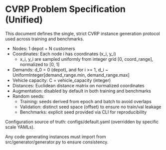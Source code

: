 # CVRP Problem Specification (Unified)

This document defines the single, strict CVRP instance generation protocol used across training and benchmarks.

- Nodes: 1 depot + N customers
- Coordinates: Each node i has coordinates (x_i, y_i)
  - x_i, y_i are sampled uniformly from integer grid [0, coord_range], normalized to [0, 1]
- Demands: d_0 = 0 (depot), and for i >= 1, d_i ~ UniformInteger[demand_range.min, demand_range.max]
- Vehicle capacity: C = vehicle_capacity (integer)
- Distances: Euclidean distance matrix on normalized coordinates
- Augmentation: disabled by default in both training and benchmarks
- Random seeds:
  - Training: seeds derived from epoch and batch to avoid overlaps
  - Validation: distinct seed space (offset) to ensure no train/val leakage
  - Benchmarks: explicit seed provided via CLI for reproducibility

Configuration source of truth: configs/default.yaml (overridden by specific scale YAMLs).

Any code generating instances must import from src/generator/generator.py to ensure consistency.

